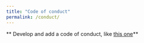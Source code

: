 ```yaml
---
title: "Code of conduct"
permalink: /conduct/
---
```


** Develop and add a code of conduct, like [this one](http://geekfeminism.wikia.com/wiki/Conference_anti-harassment/Policy)**